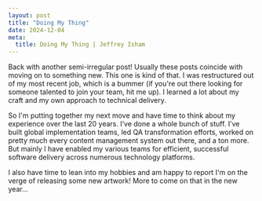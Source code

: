 ```yaml
---
layout: post
title: "Doing My Thing"
date: 2024-12-04
meta:
  title: Doing My Thing | Jeffrey Isham
---
```


<p>Back with another semi-irregular post! Usually these posts coincide with moving on to something new. This one is kind of that. I was restructured out of my most recent job, which is a bummer (if you're out there looking for someone talented to join your team, hit me up). I learned a lot about my craft and my own approach to technical delivery.</p>
<p>So I'm putting together my next move and have time to think about my experience over the last 20 years. I’ve done a whole bunch of stuff. I’ve built global implementation teams, led QA transformation efforts, worked on pretty much every content management system out there, and a ton more. But mainly I have enabled my various teams for efficient, successful software delivery across numerous technology platforms.</p>
<p>I also have time to lean into my hobbies and am happy to report I'm on the verge of releasing some new artwork! More to come on that in the new year...</p>
